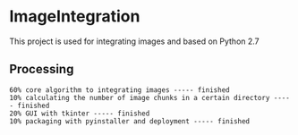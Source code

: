 # ImageIntegration
This project is used for integrating images and based on Python 2.7

## Processing
    60% core algorithm to integrating images ----- finished
    10% calculating the number of image chunks in a certain directory ----- finished
    20% GUI with tkinter ----- finished
    10% packaging with pyinstaller and deployment ----- finished
